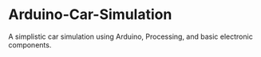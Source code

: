 # Arduino-Car-Simulation
A simplistic car simulation using Arduino, Processing, and basic electronic components. 
